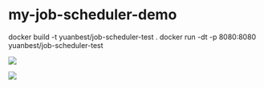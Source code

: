 # my-job-scheduler-demo








docker build -t yuanbest/job-scheduler-test .
docker run -dt -p 8080:8080 yuanbest/job-scheduler-test

![](https://s3.bmp.ovh/imgs/2022/06/21/d8ea8ead853a24ac.png)

![](https://s3.bmp.ovh/imgs/2022/06/21/3a19955ac9e7a040.png)